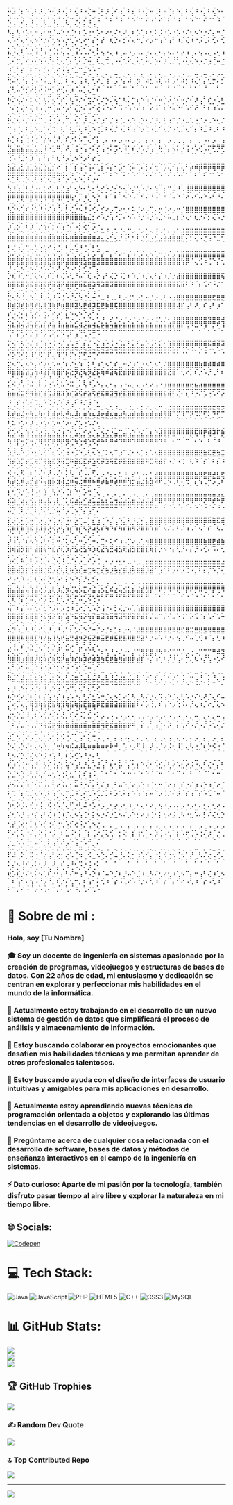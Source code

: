 ⠥⣩⠘⡄⠢⢁⠆⡰⢁⠢⠌⡰⠠⡁⠆⢌⠰⠠⡑⠤⢈⠆⡰⢈⠔⢠⠁⠆⡌⠰⠠⡑⠤⢈⠆⠤⠑⡄⠢⡁⠆⢌⠰⠠⡁⠆⢌⠢⠄⡱⠠⠌⢢⠐⢌⠰⠠⡁⠆⢌⠰⠠⡑⠤⢈⠆⡰⢈⠔⢠⠁⠆⡌⠰⢠⠁⠆⢌⠢⠄⡱⢀⠆⡡⠂⡌⠰⢠⠁⠆⢌⠢⠄⡱⠠⠌⢢⠐⢌⠰⠠⡁⠆⢌⠰⠠⡑⠤⢈⠆⠤⠑⡄⠢⡁⠆⢌⠰⡀
⠣⡄⢣⠐⡡⢂⠒⢠⠂⢒⡈⠤⠑⡐⣈⠂⠆⡡⢐⠂⡡⠂⠔⢂⠌⢂⠜⡀⠆⡡⢁⠆⢂⠅⡨⠐⡡⠐⡡⠐⠌⢂⠢⠑⡐⠌⡄⠒⡈⢄⠡⠊⢄⠊⢄⠢⠑⡐⠌⢂⠢⠡⡐⢂⠡⢂⠔⠂⡌⠂⡜⠀⢆⡑⠄⡊⠌⢄⠒⡈⠔⡠⠒⢠⠑⢠⠃⠰⡈⢌⠰⠐⡨⢀⠅⢊⠄⢊⠄⠢⠑⡐⠌⢂⠢⢡⠐⢂⠡⡈⠔⠡⡐⠡⡐⠌⢂⠂⡅
⡓⢌⠢⢡⠐⠢⢘⠠⡘⢠⠐⡂⠱⢐⠠⡘⡐⡐⢂⠡⢂⠱⢈⠢⠘⢠⠒⡈⠔⡐⠂⡌⢂⠢⢁⠆⡑⢂⡁⠎⡘⢠⠂⠱⠐⠢⢐⠡⠘⡠⠂⠍⡄⢊⡐⢂⠱⠐⠌⡂⢅⠢⢁⠆⢡⠂⠌⢒⡀⠣⢄⠩⢠⠐⢂⠡⠊⢄⠢⢁⠒⠄⡑⠂⠜⠠⠌⢡⠐⢂⠢⠑⡐⠌⡰⢈⠒⣈⠰⢁⠃⡔⠈⠆⠒⠄⡊⠄⢃⠔⠨⢡⠐⣁⠒⣈⠢⠡⠐
⣍⠢⡑⢠⠊⢡⠂⢅⠢⠁⢆⠑⠌⡂⠥⠐⠤⢁⠊⡄⢃⠢⢁⠆⠩⢄⠢⢡⠘⣀⠣⢐⡁⠆⡡⠒⡈⠔⡐⢌⡐⢂⠩⡐⠩⡐⣁⠊⡡⢐⡉⠔⡠⢃⠰⡈⠤⢉⠒⡈⠔⢂⠡⠌⢂⠜⡈⠆⠰⢁⠢⢘⡀⠎⠄⣃⠩⡀⠎⢄⡉⠒⣈⠱⠈⡅⢊⠤⢉⠂⡌⡑⠄⢣⠐⠂⡅⠂⢆⠡⠒⡈⢅⠊⢅⢊⡐⢉⠄⣊⠡⢂⠜⡀⠒⢄⠢⣁⠃
⠦⡑⢌⡐⠌⡂⢌⠂⢆⡉⢄⠊⡔⠁⢆⠩⡐⠌⢒⡐⠌⡐⠢⡈⢅⠂⢆⡁⠒⡄⠢⢡⠐⠌⠤⠑⡨⠐⠌⠤⡐⠌⡰⢀⠃⡔⠠⢁⠆⠡⡐⠌⡐⠄⡒⢠⢁⠊⠤⠑⣈⠢⢁⠎⡐⠢⡐⢉⠔⡨⢐⠡⡐⠌⢒⠠⢂⠡⡘⢠⠐⡡⢐⠂⡅⠢⣁⠢⠌⢂⠔⡰⠈⠆⡌⢡⢂⡉⢄⠢⢑⠨⠄⡊⢄⠢⠌⢂⠌⡄⠢⡁⠆⢌⠡⢂⠒⡠⠌
⡓⢌⠢⠐⡌⡐⢂⡉⠤⢐⠨⡐⢠⠉⡄⢢⠁⡜⠠⡐⠌⡰⠁⡌⠰⢈⠄⠢⢑⠠⡑⢂⠌⡘⠄⣃⠰⠉⡌⡐⠤⠡⢐⡈⠔⠠⠑⢂⠌⠒⢠⠘⡀⠆⣁⠢⣀⠃⠌⢒⠀⢆⠁⢆⡈⢅⠰⢁⠢⢐⡁⠆⢌⡘⠠⡁⠎⢠⠑⡠⢑⠠⣁⠊⢄⡑⠠⢂⡉⢄⠊⡄⠱⣈⠰⢀⠆⠰⡈⠔⡈⠔⢂⠡⢂⠢⢑⡈⠰⢠⠑⡠⢉⠄⡊⠤⠑⡠⠌
⣍⠢⣁⠣⢐⠨⡐⠠⢃⠌⡐⣁⠢⢁⠢⢁⠌⠤⠑⡠⢃⠰⠁⡌⣁⠊⢌⡁⢊⠔⡀⢃⠌⠄⡃⢄⠊⠔⡐⠰⢀⠃⡄⢂⠌⣁⣎⣤⣼⣬⣶⣶⣷⣶⣦⣴⣤⣘⠈⠤⠉⡄⠊⡄⠰⢈⠰⢈⠂⡅⠰⢈⠂⡔⠡⢘⡀⢃⠌⡐⠌⡰⢀⠩⡀⠆⡑⠂⡌⠰⢈⡐⠡⡐⢂⠡⠌⡡⢐⠡⠘⣈⠂⡱⠈⡄⠃⡄⠃⢆⠘⡠⢁⠢⠑⡠⠃⡔⢈
⢆⡱⢀⠆⢡⠂⢅⡑⠢⡈⠔⡠⠂⡅⠊⡔⢈⠢⢑⡐⠂⡅⢊⡐⠄⢊⠄⠢⣁⠒⡈⠆⡘⠤⠑⢂⡉⠔⡈⡁⠆⣡⣴⣾⣿⣿⣿⣿⣿⣿⣿⣿⣿⣿⣿⣿⣿⣿⣿⣷⣦⣔⡁⢢⠑⠌⡰⢈⠰⢈⠡⠂⡅⠢⠑⡂⠌⢂⠜⠠⡑⡐⠌⢂⠡⡘⢀⢃⡘⠄⠃⡄⠃⡔⠡⠌⢂⠅⠢⣁⠣⠠⡑⠠⢃⠰⢁⠢⢉⠰⠈⡔⢁⠢⠑⡄⠃⡔⠂
⢣⠰⢡⠈⠆⡘⠠⠄⡃⠔⡁⠆⡑⢠⠃⢄⠣⠄⢃⠄⢃⠔⠡⡐⠌⠢⢌⠡⡐⢂⠡⡘⠄⢢⠉⡄⠒⣈⠰⢁⢸⣿⣿⣿⣿⣿⣿⣿⣿⣿⣿⣿⣿⣿⣿⣿⣿⣿⣿⣿⣿⣿⣿⣆⠌⠒⢠⠂⢅⠢⠁⡅⠂⡅⠃⢌⠢⢁⠊⠔⡐⠰⢈⠂⠥⠐⣁⠢⠐⡨⢁⠔⣁⠢⢁⠎⠰⡈⠡⢄⠢⢑⠠⢃⠌⡰⢈⠄⡃⢌⠡⡐⠌⡰⢁⠢⢑⠠⢃
⢣⡑⠢⢁⠎⡐⢡⠘⡐⠌⡰⢈⠄⡃⢌⡐⠢⢘⠠⢊⠄⡊⠔⡠⢉⠔⢂⠂⠥⡈⠔⡠⢉⠄⡒⢈⠔⡠⠒⡈⣿⣿⣿⣿⣿⣿⣿⣿⣿⣿⣿⣿⣿⣿⣿⣿⣿⣿⣿⣿⣿⣿⡿⣿⣿⣿⣦⣌⡂⠔⠡⡐⢡⠐⡉⠄⠢⠡⠘⡐⠨⡐⠡⣈⠂⠥⣀⡆⡑⢄⠂⢆⡐⠌⡂⢌⠡⡐⢡⠂⢌⠂⡅⢢⠘⠠⢌⡐⠌⡐⢂⠡⡘⢀⠆⡡⠌⢒⠠
⢣⠌⡑⠢⢐⠡⢂⠡⠌⢂⡁⠆⢌⡐⠂⡄⢃⠌⢂⠡⠂⠥⠘⢠⠡⢈⢂⡉⠔⡈⠔⣁⠢⢘⠠⡁⠆⡰⠁⣼⣿⣿⣿⣿⣿⣿⣿⣿⣿⣿⣿⣿⣿⣿⣿⣿⣿⣿⣿⣿⣿⣿⡗⣻⣿⣿⣿⣿⣿⣾⣦⣔⣁⡢⠌⠰⢁⠡⠃⢌⣡⣐⣡⣴⣾⣾⣿⣿⣇⡂⠅⢢⠐⢌⠰⠈⠤⢁⠆⡘⢠⢁⠒⣀⢃⠡⢂⠔⢨⠐⡁⠆⣁⢊⠰⠐⡈⠆⢂
⡣⠜⡠⢑⠨⡐⠡⠌⡘⠄⠢⢉⠄⠢⠑⡈⠔⡈⠆⡡⠉⡔⠉⡄⠊⠔⠂⡌⠰⢁⠌⢄⠢⢁⠒⡐⠌⡠⢡⣿⣿⣿⣿⣿⣿⣿⣿⣿⣿⣿⡿⣟⣯⣿⣷⣿⣻⣾⣟⣾⣯⡿⣼⣿⣿⢿⣳⣯⣿⣻⣿⣿⣿⣿⣿⣿⣿⣿⣿⣿⣿⣿⣿⣿⣿⣿⣿⣿⢳⡿⠈⢄⢊⠰⢈⠑⡌⢂⡘⠠⣁⠢⢁⠢⠌⡐⠡⠌⢂⠜⠠⡑⠠⠂⡅⢊⡐⠉⡄
⡑⢎⠰⢁⠒⡈⢅⠢⢁⠎⡁⠆⢌⠡⢃⠘⠤⠁⢎⠠⡑⢠⠃⢌⡑⠨⡁⠆⠱⡈⠰⡈⢄⠃⡌⠰⡈⡐⣼⣿⣿⣿⣿⣿⣿⣿⣿⣿⢯⣷⣿⣟⣿⣳⣟⣾⣳⣟⡾⣽⣻⡽⣼⣿⡿⣯⣟⣾⣳⢿⣳⣿⣻⣿⣿⣿⣿⣿⣿⣿⣿⣿⣿⣿⣿⣿⣿⣏⣯⠇⠱⠈⡄⢊⠔⠨⡐⠂⡔⠡⡐⢂⠅⠢⡑⢈⠅⡊⠔⣈⠒⡈⢅⢊⡐⠂⡌⢡⠐
⣍⠢⡑⠨⢄⠱⠠⡘⠄⢢⠘⡐⢨⠐⠌⣂⠱⢈⢂⠒⡈⠤⢘⠠⠄⢃⠔⡨⢁⠔⡁⢒⡈⠔⠠⢃⠐⣰⣿⣿⣿⣿⣿⣿⣿⣿⢯⣿⣟⡿⣾⡽⣞⡷⣻⢞⣧⢿⣹⢷⡟⢶⣿⡿⣽⣣⣟⢾⡽⣯⣟⡷⣿⢯⣿⣿⣿⣿⣿⣿⣿⣿⣿⣿⣿⣿⣿⢼⡏⢠⠃⠜⡀⠎⢠⠃⡰⠁⡔⠡⡐⠌⡄⢃⠔⡁⢒⡈⠔⡠⠂⡅⠢⢄⠢⠑⡠⠃⠌
⠦⡑⢌⠡⢂⠌⡡⠄⡩⢀⠆⢡⠂⡉⠔⡠⢂⠡⠌⢂⠡⡘⡀⠎⡈⠔⡈⠔⡈⠔⡈⠔⡐⠨⠡⠌⢂⣼⣿⣿⣿⣿⣿⣿⣿⣽⣿⣻⢾⣽⡳⣟⡽⣞⡽⣫⢞⡧⣏⡿⣘⣿⣿⣛⠶⣝⡮⣟⣽⣳⢯⡿⣽⡿⣯⣿⣿⣿⣿⣿⣿⣿⣿⣿⣿⣿⢧⣿⠃⠰⢈⠒⡈⠜⡀⢆⠡⡘⢠⠁⠆⡡⢂⠌⡰⠈⡔⠠⢊⠄⡑⢠⠃⡰⢈⠡⡐⣉⠐
⡓⢌⠂⢆⠡⡘⢠⠘⢠⠡⢘⠠⡘⢀⢃⠰⠁⡌⡘⠠⡑⢠⠡⢘⠠⢑⡈⠆⡁⠎⣀⠣⢈⠅⡊⠄⢳⣿⣿⣿⣿⣿⣿⣿⣾⣟⣾⣽⣻⢞⡽⣎⢷⡹⢞⡱⣏⡞⣽⠓⣾⣿⡟⣼⠻⣜⣳⢽⣲⢯⣻⣽⣳⢿⣻⣷⡿⣿⣿⣿⣿⣿⣿⣿⣿⡯⣷⡏⢈⡑⠨⠄⡑⢨⠐⢂⠡⢂⡁⠎⡐⡁⠆⡘⠠⡑⢠⠃⢢⠘⢠⠁⠆⡁⠆⣁⠒⢠⠁
⣍⠢⡉⢄⠢⠑⡄⠊⡔⢂⠡⠒⡈⠆⠌⣂⠱⠀⡅⢃⠰⢁⠢⢁⠎⣀⠒⠌⡰⢁⡐⠢⢁⠢⢁⠌⣿⣿⣿⣿⣿⣿⣿⣷⠿⡾⠿⠾⠿⠿⣷⣿⣮⣽⣩⢳⠼⣼⡏⢷⣿⡟⡮⣕⡻⣜⢧⡻⣜⡯⢷⠾⣽⢯⣟⣾⡿⣿⣿⣿⣿⣿⣿⣿⣿⣝⣿⠁⢂⠔⡁⠎⡐⠡⡘⢀⠃⠆⡰⢁⠂⡅⠢⢁⠃⡔⠡⠘⡀⠎⡐⠌⣂⠑⠌⡄⢊⠔⡈
⠦⡑⢌⠰⢈⠒⡠⠃⠔⡨⢐⠡⠒⣈⠒⢠⢂⠱⠈⡔⠈⢆⠢⢁⠆⠰⣈⠒⢄⠢⡐⠡⢊⠰⠈⠼⣿⣿⣿⣿⣿⣫⣷⣾⣿⣿⣿⣿⣿⣷⣶⣮⣭⣛⡻⣷⣏⣾⣩⣼⣿⠽⡱⢎⡵⢫⡞⣵⢫⣞⢯⠿⣽⣻⣞⣯⣿⢿⣿⣿⣿⣿⣿⣿⣯⢾⡃⢌⠂⢆⠘⡐⠌⡡⢐⠡⠊⡔⠰⠈⡔⠠⢃⠌⢒⡀⠣⢑⠨⡐⠌⡰⢀⠎⠰⡐⢨⠐⠄
⡓⢌⠢⢘⠠⡁⠆⡉⠔⡠⢁⠆⡑⢠⠊⢄⠂⠆⡱⠠⢉⠄⢢⠡⠘⠤⡐⠨⢄⠂⡅⠊⢄⠢⢉⣐⣬⣿⣿⣾⣿⣿⣿⣿⣻⡽⣯⣻⣝⡳⢯⣛⠶⡭⣽⡶⠽⣥⢃⣿⣏⡳⣍⡳⣚⢧⢻⣜⡳⣞⢯⣟⣳⣟⡾⣽⣾⡿⣿⣿⣿⣿⣿⡿⣽⡟⠀⢆⡘⡀⠎⡐⢂⠡⢂⠌⡡⠄⢃⠥⠐⡡⠂⡜⠠⡐⢡⠂⡡⠒⡈⠔⢂⠌⡡⢐⠡⠌⢂
⡕⢊⠔⡁⢢⠡⠘⡠⢑⡀⠣⡐⢨⠐⠌⢂⡉⠔⡠⠑⡈⢌⡐⠨⣁⠒⣈⢁⠢⠡⡐⠉⡄⠢⣹⣿⣿⣿⣿⣿⣿⣿⣟⣷⡿⣽⣳⡗⣮⣝⢳⡬⣛⠼⣘⠻⣿⣯⡿⣿⣿⣾⣥⡳⣍⢞⣣⢞⡵⣫⣞⡞⣷⣫⢿⣽⣾⢿⣿⣿⣿⣿⣿⢯⣽⠃⡉⠤⠐⠤⠑⡈⢄⠃⡌⠰⢠⠑⡨⢀⠃⡔⠡⡐⠡⠌⡐⢂⠡⢂⠅⢊⠔⡈⠔⡈⠔⣈⠂
⡱⡘⠤⠑⡨⠐⣂⠡⢊⠁⢆⠡⢊⠰⠐⡨⠑⡠⢃⠢⢑⡈⠅⢢⠉⡰⠉⢌⠂⠢⡁⢆⠡⢢⣿⣿⣿⣿⣿⣿⣿⣿⣿⣟⣷⢯⣟⣳⣭⢻⡼⣡⡛⡴⣋⢶⡛⢿⣧⣟⡻⢭⣛⠷⣽⣎⣟⡼⣣⢟⡽⣳⢯⣟⡾⣯⣿⣾⣿⣿⠿⣛⢿⣼⡟⠠⡑⠠⢒⠀⢆⠱⠈⡔⠁⠆⡌⠰⢁⠊⠔⣁⠢⠑⡂⢄⠣⢘⠠⢊⠐⡌⡐⠡⢂⠱⠠⣉⠂
⡱⢌⠢⢑⠠⢃⠄⢢⠁⠎⡐⠢⢁⠆⠱⣀⠣⢐⢂⠡⢂⠔⡈⠆⡂⠥⢘⡀⠎⢡⠐⡂⡁⣾⣿⣿⣿⣿⣿⣿⣿⣿⣷⡿⣯⡿⣞⣧⢯⡳⡞⣥⡛⡴⣍⣾⠑⣲⣿⡗⠽⣺⣬⣛⡲⢬⣛⣛⠓⣛⠞⠷⡛⢞⡛⣛⣹⣍⣶⣬⣷⣽⠚⠋⠤⡑⠠⢃⢂⠩⡀⢆⠱⠠⡉⠔⡠⠃⡌⠌⢒⠠⢂⠱⢈⠄⢢⠁⢆⠡⢊⠐⡄⠣⠌⢂⠥⠐⡈
⡱⢌⠢⢁⠒⡨⠐⣂⠉⡔⠈⡅⠢⠌⡡⢀⠆⡡⢈⠔⠨⡐⡈⠔⣁⠢⢁⠔⣈⠢⢐⠡⢰⣿⣿⣿⣿⣿⣿⣿⣿⣿⣿⣿⢿⣽⣻⣞⣷⢫⣝⢶⡹⢳⣼⡇⢏⣿⡏⡜⡱⢢⠱⣩⠛⣟⢶⡯⣽⢿⣿⣷⣿⣾⢿⠿⣿⢻⡟⣯⣿⡿⣤⠉⡔⠠⢃⠰⡈⠔⡈⢄⠢⢑⠠⡑⢠⢁⠒⢌⠠⢃⠌⢄⠃⡌⢂⠡⠌⢒⠈⡔⠠⡑⡈⠆⡰⢁⠂
⡕⡨⢂⠅⢊⠤⠑⡠⢁⠢⢑⠠⡑⠨⠄⡡⠒⣀⠃⡌⢡⠐⠡⡘⢀⠢⡁⠆⠰⡐⠌⡀⣿⣿⣿⣿⣿⣿⣿⣿⣿⣿⣿⣿⣿⣯⣷⣟⣾⣛⣮⡗⣯⢳⣟⢸⣸⣿⡱⢜⡡⢇⢫⡔⢫⡜⢆⡳⣩⢏⡜⢦⠳⡜⢮⡝⣮⢷⡻⣷⣿⢫⣽⠃⢌⡐⡁⠆⡘⢠⢁⠊⢄⠃⡔⠈⢆⡈⢌⢂⡘⠄⢊⠄⡊⢄⠡⢊⠰⢁⠊⠤⠑⡠⠑⡠⢁⠆⠡
⡜⠰⢡⠈⠆⠢⢑⠠⢃⠂⡅⠒⡈⢅⠢⢁⠒⡠⢁⠒⠄⣉⠂⢅⠊⠰⠠⡉⠔⡠⢁⢲⣿⣿⣿⣿⣿⣿⣿⣿⣿⣿⣿⣿⣷⣿⣟⣾⣷⣻⢾⣽⡳⣿⠃⣼⣿⢧⠓⣎⡜⢎⡱⡜⣣⢜⣣⠳⡱⢎⣜⢣⣛⢼⣣⢟⣼⣳⣟⣿⣏⢷⡏⡐⠢⠐⡄⢃⡘⠄⡌⡘⠠⢊⠄⠩⠄⢂⠆⢂⠔⡈⠆⡘⠤⢈⠢⠁⢆⠡⢊⠰⢁⠢⠑⠄⢃⠌⢂
⡜⡑⢂⡉⠔⢡⠊⡐⠢⢁⠢⢑⠨⡐⠂⡅⢊⠤⠁⠎⠰⢠⠁⠎⡈⠥⢁⠒⡈⠔⢠⣿⣿⣿⣿⣿⣿⣿⣿⣿⣿⣿⣿⣿⣿⣿⣿⣿⣾⣟⣿⢾⣽⡏⣱⣾⡿⣌⠯⡔⣎⢣⢇⡳⡱⢎⠶⣩⠳⣍⢎⡳⣜⡳⣎⡿⣼⣳⢿⣿⡜⣾⠁⡰⢁⠃⡔⠂⡔⠨⠐⡄⠃⠆⡌⠑⡌⢂⠜⠠⢂⠱⠠⡁⢆⠡⠌⡑⢂⠡⠂⡅⠢⠑⡌⡘⠄⡊⠄
⣒⠉⢆⠰⠈⢆⠰⢁⠱⠈⡄⢃⠰⣀⠣⠄⡃⠤⢉⠢⠑⡂⠜⡠⢁⠒⡨⠄⡑⠨⣸⣿⣿⣿⣿⣿⣿⣿⣿⣿⣿⣿⣿⣿⣿⣿⣿⣿⣷⣿⣿⣿⣿⢹⣸⣿⠵⣊⢞⡱⢎⡓⢮⡱⣙⢎⡳⢥⡛⣜⡎⡷⣭⢳⡽⣞⡷⣯⣿⡗⣾⠃⠤⡁⠆⠌⠤⠑⡠⢃⠡⢂⠩⡐⠄⡃⠔⡈⢄⠣⢈⠆⣁⠒⢄⠊⡔⠨⠄⣃⠡⡐⢡⢁⠒⡠⢑⠨⡐
⢬⠉⠆⡌⠡⠌⢂⠌⣂⠑⡨⠄⡡⢐⠰⢈⠔⡈⢂⠡⡑⢨⠐⠄⡃⢌⡐⠤⢁⢡⣿⣿⣿⣿⣿⣿⣿⣿⣿⣿⣿⣿⣿⣿⣿⣿⣿⣿⣿⣿⣿⣾⡏⣖⣿⣿⠱⣍⢮⡱⢫⡜⣣⠳⣍⢮⡱⢧⡝⣶⣹⢳⣭⢿⣹⢯⡿⣽⡿⣼⡏⡘⣀⠒⡈⠜⣀⠣⢐⠂⡡⢊⠐⡄⢃⠌⢂⠥⢈⠔⡁⢢⠐⠌⡂⠌⡄⠃⡔⠠⡁⠜⣀⠢⢁⠒⡈⠔⡠
⠦⡙⠰⣀⠣⠘⠄⡊⢄⡘⢠⠘⢠⠁⠆⡡⢂⠑⠌⠒⡈⠔⡈⠆⡁⠆⡐⢢⠈⣼⣿⣿⣿⣿⡿⡿⣟⠿⣟⣏⣿⣭⣛⣟⣻⢻⢿⣿⣿⣿⣿⣿⠧⣿⣿⣏⠳⡜⣦⢹⢣⠞⣥⣛⢼⡲⣝⢮⣝⡶⣭⣟⡾⣯⣟⣯⢿⣿⣛⣽⠃⡐⠤⠡⠘⡐⠄⢢⢁⠊⠤⢁⢊⠰⠈⡄⢃⠰⢈⠰⠈⡔⢈⠢⠑⡈⠔⡁⠢⢑⡈⠔⡠⠘⣀⠃⡘⡐⠄
⡓⢌⡡⠄⢢⠉⢒⠈⡄⠢⢁⠎⢠⠉⡔⠠⠃⡌⠌⡑⡈⠆⢡⠘⡐⠌⡐⠂⡌⢉⢻⣏⡿⡜⠳⠛⢊⢉⡉⠌⡠⢐⠠⡉⢉⡉⠛⠾⢽⣻⣿⢿⣰⣿⣿⡜⣯⠵⣎⢷⣫⡝⣶⡹⣎⡷⡽⣞⡾⣽⣳⢯⣟⣷⣻⡾⣿⡟⣾⡏⠐⡌⠰⢁⠃⡌⡘⢠⠂⡉⢄⠣⠐⡌⢡⠐⡡⠊⢄⠃⡡⠂⠥⣈⠑⢨⠐⡡⠑⡂⠔⡨⠐⢡⠂⡑⠤⢁⠊
⣍⠢⠔⢨⠐⠌⡂⢅⠢⠑⡂⢌⠂⡜⠠⣁⠣⠐⡌⠰⢠⠉⡄⢢⠡⢘⡀⠣⠐⡌⠠⢉⠄⡰⠁⠎⡐⢂⠄⠣⠐⣁⠒⢨⠐⠄⢣⠐⢂⠉⠛⠲⢿⣿⣷⣻⡼⣻⡼⢧⣳⡽⣶⣻⡽⣾⡽⣯⣟⡷⣯⣿⢾⣯⣿⣽⣿⢏⣿⠀⠣⠄⢃⠌⡰⠠⡁⠆⡘⢄⠢⢘⡐⠄⡃⠤⠑⡈⠆⡘⢠⠑⡂⠔⡈⠆⡘⢠⠑⡰⠈⡔⠉⡄⢢⠁⢆⠡⢊
⠦⡑⢊⠔⡈⠆⡁⠆⡌⢡⠐⡌⠰⢠⠡⠐⡄⢃⠌⣂⠡⠒⡈⢄⠢⡁⠔⡁⠣⣀⠣⠌⡐⢄⠩⢠⠑⡈⢄⢃⠡⡐⠌⢂⠜⡈⢄⠊⠤⡉⠔⡉⢄⡈⢿⣻⢷⣯⣟⣯⢷⣻⢷⣯⢷⣯⣟⣷⣯⡿⣟⣾⣿⣽⣾⣿⣿⣾⠇⠌⡡⢘⡀⠎⢠⠑⡠⢑⠨⠄⡘⢄⠰⡈⠔⡈⢅⠢⢑⡈⢄⠢⢡⠘⡐⠌⡰⢁⠢⡐⢡⠐⡡⢐⠡⠌⡰⢈⠄
⡓⢌⢂⠒⡈⠔⢡⠈⡔⢂⠡⢂⠑⡂⢡⠡⠌⢂⠒⡠⢁⠎⡐⢨⠐⡈⠔⠡⢡⠐⡰⠈⡔⠈⡔⠡⡈⠔⡈⠤⢁⠢⢉⠄⢢⢁⠢⢉⠰⢀⠃⡌⠤⢐⠠⠌⡙⠺⢭⣟⣻⠷⡿⢾⣿⡾⢿⡶⡿⢿⣻⢟⣯⣿⣿⡿⠟⠛⡀⠎⢠⢁⠰⣈⠂⠜⡀⠆⢡⠊⡐⠌⡐⠌⡐⠡⢂⠌⢂⠔⡈⠰⢁⠂⠥⠘⡀⠆⡁⠆⡡⢘⠠⠌⠒⡈⠔⣈⠐
⡍⢒⠌⡰⢁⠊⠤⠑⡠⠊⢄⠃⡌⠰⢁⠢⢘⡀⠣⠐⡌⠰⠈⡄⢃⠘⡈⠅⠢⣁⢂⠱⢀⠣⢐⠡⢘⠠⢑⡈⠂⡅⠊⢄⠃⡄⢊⠄⢃⠌⠢⡐⠌⢂⠅⠢⢑⠨⠄⡄⠩⠙⡙⢓⠚⠞⠳⠛⠟⠛⠛⢋⠋⡉⠄⡰⠈⠔⠡⡘⡀⠎⡐⠄⢊⠔⠡⡘⠄⠢⢑⠨⠄⢃⠌⡑⢨⢀⢃⠢⠌⡑⡈⢌⠢⠑⡨⠐⢡⠘⡀⠆⡡⢊⠡⠘⡐⠄⢃
⡜⢡⢊⠐⠤⢉⠰⠁⢆⡑⠨⡐⠄⣃⠢⢁⠆⠰⡁⢃⠰⢁⠃⡌⠄⣃⠘⡈⠅⡄⠢⡘⠄⢊⠔⡈⠆⡡⢂⠌⡡⢐⠩⡀⠎⡐⠌⡈⠆⢌⠡⡐⢌⠂⡌⢡⠂⡡⠒⡈⠅⢃⠜⡀⠎⠌⡡⢉⠢⠉⠜⡀⠎⡐⠡⡐⣁⢊⠡⡐⢌⠰⠠⣉⠂⠜⡐⠤⢉⠂⡅⠒⠌⠢⠌⡐⣁⠂⠆⢒⡈⠔⡈⠔⢂⠱⢠⠉⡔⠨⡐⠡⠒⣀⠣⠡⢘⡈⠄
⡜⠢⠌⢌⠰⡈⢂⠍⡠⠄⢃⠔⡨⠄⡂⠥⠘⡐⠌⡄⢃⠌⡰⢀⠃⠤⠑⡈⠔⡠⢑⠰⢈⢂⠒⡈⠔⡰⢀⠎⡐⠌⡰⠠⡑⠰⡈⠔⡈⠆⢒⠈⡄⢒⡈⢄⠢⢁⠆⢡⠊⢄⠒⣈⠰⢁⠔⢂⠡⢊⡐⡁⠆⡡⢂⠅⡄⠢⢡⠐⡌⠤⠑⡠⢘⡐⠌⡰⠈⡔⢠⠉⡔⠡⢊⠐⠤⠘⡈⠤⡐⢌⠰⢈⠆⢂⠅⢢⠐⡡⢐⠡⣁⠢⡐⢡⠂⡔⠡
⡜⢡⠊⠔⢂⠡⠌⡰⠠⢑⠨⡐⢄⠢⢁⠌⡡⠒⡈⠔⡈⠔⡠⢁⠎⡐⢡⠘⡠⢁⠢⢁⠊⡄⠱⠈⡔⠐⡂⠔⡈⠔⣁⠂⢅⢂⠡⢊⠐⡌⢂⠡⡘⢠⠐⡌⢠⠃⢌⠰⢈⠰⡈⢄⠢⢡⢈⠂⡅⠢⡐⠌⡐⣁⠢⠌⡠⠑⡂⠔⡰⢈⠂⡅⢂⠔⡨⢀⠣⠐⣂⠡⠄⡃⠌⢌⢂⡑⠌⡰⠐⡨⠄⠃⡌⢂⠜⠠⡘⠠⠌⢂⠔⡠⢑⠠⠊⢄⠡
⡬⢁⠎⠌⢂⠡⠊⢄⠱⢈⠰⠐⡈⠔⠡⡈⠔⠡⡘⠠⢑⠨⠄⡡⠒⡈⢄⠃⡰⢁⡘⠄⠃⢌⠢⠑⡈⠆⡁⠎⣀⠣⠄⢊⠰⢈⠰⢁⠊⠤⠁⠆⡑⢠⠁⠆⡡⠘⡀⠎⡠⢁⠒⡈⢄⠃⡄⢃⠰⢁⠢⠑⡰⠀⠆⡑⠠⢃⡘⠐⠤⢁⢊⠰⢈⠰⡀⢃⠌⡡⠐⡌⡐⠡⠊⢄⠢⠐⡌⠤⠑⡐⠨⣁⠒⡈⢄⢃⠰⢁⠊⡔⡈⠰⣈⠐⡉⢄⠂
⡬⢡⠊⢌⠂⠥⢉⠰⢈⠂⡅⢃⡘⢈⠅⠢⣉⠐⡡⠑⡈⢆⠘⡠⠑⢨⠐⠌⡐⢂⠔⡨⠑⢂⠌⡡⢂⡑⠨⡐⠄⢢⠉⡄⠣⢈⠒⡨⠐⡡⢉⠰⢁⢂⠩⡐⠄⢣⠘⢠⠑⢂⠱⢈⠰⣈⠰⢈⠒⡈⠔⡁⠆⡉⠔⠡⡑⠂⡌⠘⡄⠃⡄⠣⡈⠔⢨⠐⠌⡄⠃⡔⢈⠡⡑⠨⡐⠡⢂⠆⡑⢨⠁⠔⢂⠡⠊⢄⠊⡄⢃⠰⢈⠡⡐⠌⡰⢈⠂
⢖⡡⢎⡐⠌⢂⠅⠢⢁⠎⡐⠂⡄⠃⠌⠒⢠⠘⠠⡑⠰⠈⠤⠑⡈⠆⡘⠤⠑⣈⠰⢀⠣⠌⢂⠔⢂⠰⢁⠢⠉⡄⠒⢠⠃⢌⠰⢁⠢⠁⠆⢡⠊⠄⢢⠡⠘⡠⠘⡀⠎⡐⠌⢂⠒⡀⠆⢡⠂⠅⢊⠰⠈⡔⠨⢁⠔⠡⠘⡐⠄⢃⠰⠁⡔⠉⡄⠊⠔⠠⢃⠰⠈⡔⠠⢃⠰⠁⠆⠒⡈⠔⠨⠘⡠⠡⢉⠄⠒⡈⠄⢃⠌⠰⡀⢃⠔⢂⠡


# 💫 Sobre de mi :
### Hola, soy [Tu Nombre]<br><br>🎓 Soy un docente de ingeniería en sistemas apasionado por la creación de programas, videojuegos y estructuras de bases de datos. Con 22 años de edad, mi entusiasmo y dedicación se centran en explorar y perfeccionar mis habilidades en el mundo de la informática.<br><br>🔭 Actualmente estoy trabajando en el desarrollo de un nuevo sistema de gestión de datos que simplificará el proceso de análisis y almacenamiento de información.<br><br>👯 Estoy buscando colaborar en proyectos emocionantes que desafíen mis habilidades técnicas y me permitan aprender de otros profesionales talentosos.<br><br>🤝 Estoy buscando ayuda con el diseño de interfaces de usuario intuitivas y amigables para mis aplicaciones en desarrollo.<br><br>🌱 Actualmente estoy aprendiendo nuevas técnicas de programación orientada a objetos y explorando las últimas tendencias en el desarrollo de videojuegos.<br><br>💬 Pregúntame acerca de cualquier cosa relacionada con el desarrollo de software, bases de datos y métodos de enseñanza interactivos en el campo de la ingeniería en sistemas.<br><br>⚡ Dato curioso: Aparte de mi pasión por la tecnología, también disfruto pasar tiempo al aire libre y explorar la naturaleza en mi tiempo libre. <br>


## 🌐 Socials:
[![Codepen](https://img.shields.io/badge/Codepen-000000?style=for-the-badge&logo=codepen&logoColor=white)](https://codepen.io/https://codepen.io/Axel-Rous/) 

# 💻 Tech Stack:
![Java](https://img.shields.io/badge/java-%23ED8B00.svg?style=for-the-badge&logo=openjdk&logoColor=white) ![JavaScript](https://img.shields.io/badge/javascript-%23323330.svg?style=for-the-badge&logo=javascript&logoColor=%23F7DF1E) ![PHP](https://img.shields.io/badge/php-%23777BB4.svg?style=for-the-badge&logo=php&logoColor=white) ![HTML5](https://img.shields.io/badge/html5-%23E34F26.svg?style=for-the-badge&logo=html5&logoColor=white) ![C++](https://img.shields.io/badge/c++-%2300599C.svg?style=for-the-badge&logo=c%2B%2B&logoColor=white) ![CSS3](https://img.shields.io/badge/css3-%231572B6.svg?style=for-the-badge&logo=css3&logoColor=white) ![MySQL](https://img.shields.io/badge/mysql-%2300000f.svg?style=for-the-badge&logo=mysql&logoColor=white)
# 📊 GitHub Stats:
![](https://github-readme-stats.vercel.app/api?username=AxelAceves&theme=swift&hide_border=false&include_all_commits=false&count_private=false)<br/>
![](https://github-readme-streak-stats.herokuapp.com/?user=AxelAceves&theme=swift&hide_border=false)<br/>
![](https://github-readme-stats.vercel.app/api/top-langs/?username=AxelAceves&theme=swift&hide_border=false&include_all_commits=false&count_private=false&layout=compact)

## 🏆 GitHub Trophies
![](https://github-profile-trophy.vercel.app/?username=AxelAceves&theme=flat&no-frame=true&no-bg=true&margin-w=4)

### ✍️ Random Dev Quote
![](https://quotes-github-readme.vercel.app/api?type=horizontal&theme=light)

### 🔝 Top Contributed Repo
![](https://github-contributor-stats.vercel.app/api?username=AxelAceves&limit=5&theme=dark_dimmed&combine_all_yearly_contributions=true)

---
[![](https://visitcount.itsvg.in/api?id=AxelAceves&icon=5&color=4)](https://visitcount.itsvg.in)

<!-- Proudly created with GPRM ( https://gprm.itsvg.in ) -->
